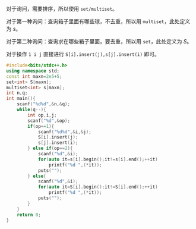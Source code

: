 对于询问，需要排序，所以使用 `set/multiset`。

对于第一种询问：查询箱子里面有哪些球，不去重，所以用 `multiset`，此处定义为 $s$。

对于第二种询问：查询求在哪些箱子里面，要去重，所以用 `set`，此处定义为 $S$。

对于操作 `1 i j` 直接进行 `S[i].insert(j),s[j].insert(i)` 即可。

```cpp
#include<bits/stdc++.h>
using namespace std;
const int maxn=2e5+5;
set<int> S[maxn];
multiset<int> s[maxn];
int n,q;
int main(){
	scanf("%d%d",&n,&q);
	while(q--){
		int op,i,j;
		scanf("%d",&op);
		if(op==1){
			scanf("%d%d",&i,&j);
			S[i].insert(j);
			s[j].insert(i);
		} else if(op==2){
			scanf("%d",&i);
			for(auto it=s[i].begin();it!=s[i].end();++it)
				printf("%d ",(*it));
			puts("");
		} else{
			scanf("%d",&i);
			for(auto it=S[i].begin();it!=S[i].end();++it)
				printf("%d ",(*it));
			puts("");
		}
	}
	return 0;
}
```